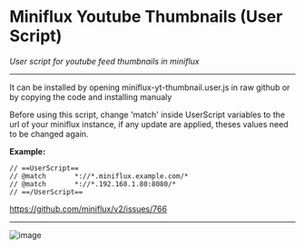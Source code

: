 # Miniflux Youtube Thumbnails (User Script)

*User script for youtube feed thumbnails in miniflux*

-------------------------------

It can be installed by opening miniflux-yt-thumbnail.user.js in raw github or by copying the code and installing manualy

Before using this script, change 'match' inside UserScript variables to the url of your miniflux instance, if any update are applied, theses values need to be changed again. 

**Example:**

```
// ==UserScript==
// @match       *://*.miniflux.example.com/*
// @match       *://*.192.168.1.80:8080/*
// ==/UserScript==
```

https://github.com/miniflux/v2/issues/766

-------------------------------

![image](https://user-images.githubusercontent.com/6832539/143574949-97536ef2-969c-42ba-89a6-7c70a87406d0.png)
